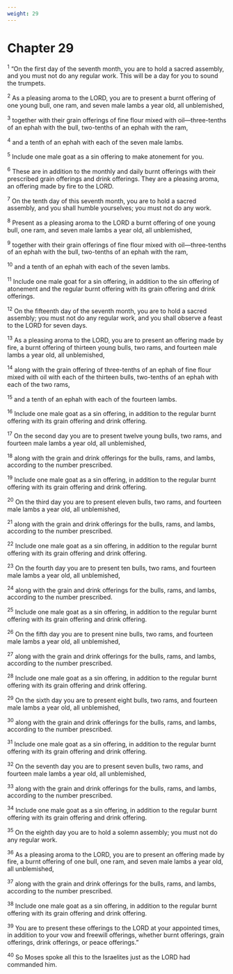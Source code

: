 ```yaml
---
weight: 29
---
```


# Chapter 29

<sup>1</sup> “On the first day of the seventh month, you are to hold a sacred assembly, and you must not do any regular work. This will be a day for you to sound the trumpets. 

<sup>2</sup> As a pleasing aroma to the LORD, you are to present a burnt offering of one young bull, one ram, and seven male lambs a year old, all unblemished, 

<sup>3</sup> together with their grain offerings of fine flour mixed with oil—three-tenths of an ephah with the bull, two-tenths of an ephah with the ram, 

<sup>4</sup> and a tenth of an ephah with each of the seven male lambs. 

<sup>5</sup> Include one male goat as a sin offering to make atonement for you. 

<sup>6</sup> These are in addition to the monthly and daily burnt offerings with their prescribed grain offerings and drink offerings. They are a pleasing aroma, an offering made by fire to the LORD. 

<sup>7</sup> On the tenth day of this seventh month, you are to hold a sacred assembly, and you shall humble yourselves; you must not do any work. 

<sup>8</sup> Present as a pleasing aroma to the LORD a burnt offering of one young bull, one ram, and seven male lambs a year old, all unblemished, 

<sup>9</sup> together with their grain offerings of fine flour mixed with oil—three-tenths of an ephah with the bull, two-tenths of an ephah with the ram, 

<sup>10</sup> and a tenth of an ephah with each of the seven lambs. 

<sup>11</sup> Include one male goat for a sin offering, in addition to the sin offering of atonement and the regular burnt offering with its grain offering and drink offerings. 

<sup>12</sup> On the fifteenth day of the seventh month, you are to hold a sacred assembly; you must not do any regular work, and you shall observe a feast to the LORD for seven days. 

<sup>13</sup> As a pleasing aroma to the LORD, you are to present an offering made by fire, a burnt offering of thirteen young bulls, two rams, and fourteen male lambs a year old, all unblemished, 

<sup>14</sup> along with the grain offering of three-tenths of an ephah of fine flour mixed with oil with each of the thirteen bulls, two-tenths of an ephah with each of the two rams, 

<sup>15</sup> and a tenth of an ephah with each of the fourteen lambs. 

<sup>16</sup> Include one male goat as a sin offering, in addition to the regular burnt offering with its grain offering and drink offering. 

<sup>17</sup> On the second day you are to present twelve young bulls, two rams, and fourteen male lambs a year old, all unblemished, 

<sup>18</sup> along with the grain and drink offerings for the bulls, rams, and lambs, according to the number prescribed. 

<sup>19</sup> Include one male goat as a sin offering, in addition to the regular burnt offering with its grain offering and drink offering. 

<sup>20</sup> On the third day you are to present eleven bulls, two rams, and fourteen male lambs a year old, all unblemished, 

<sup>21</sup> along with the grain and drink offerings for the bulls, rams, and lambs, according to the number prescribed. 

<sup>22</sup> Include one male goat as a sin offering, in addition to the regular burnt offering with its grain offering and drink offering. 

<sup>23</sup> On the fourth day you are to present ten bulls, two rams, and fourteen male lambs a year old, all unblemished, 

<sup>24</sup> along with the grain and drink offerings for the bulls, rams, and lambs, according to the number prescribed. 

<sup>25</sup> Include one male goat as a sin offering, in addition to the regular burnt offering with its grain offering and drink offering. 

<sup>26</sup> On the fifth day you are to present nine bulls, two rams, and fourteen male lambs a year old, all unblemished, 

<sup>27</sup> along with the grain and drink offerings for the bulls, rams, and lambs, according to the number prescribed. 

<sup>28</sup> Include one male goat as a sin offering, in addition to the regular burnt offering with its grain offering and drink offering. 

<sup>29</sup> On the sixth day you are to present eight bulls, two rams, and fourteen male lambs a year old, all unblemished, 

<sup>30</sup> along with the grain and drink offerings for the bulls, rams, and lambs, according to the number prescribed. 

<sup>31</sup> Include one male goat as a sin offering, in addition to the regular burnt offering with its grain offering and drink offering. 

<sup>32</sup> On the seventh day you are to present seven bulls, two rams, and fourteen male lambs a year old, all unblemished, 

<sup>33</sup> along with the grain and drink offerings for the bulls, rams, and lambs, according to the number prescribed. 

<sup>34</sup> Include one male goat as a sin offering, in addition to the regular burnt offering with its grain offering and drink offering. 

<sup>35</sup> On the eighth day you are to hold a solemn assembly; you must not do any regular work. 

<sup>36</sup> As a pleasing aroma to the LORD, you are to present an offering made by fire, a burnt offering of one bull, one ram, and seven male lambs a year old, all unblemished, 

<sup>37</sup> along with the grain and drink offerings for the bulls, rams, and lambs, according to the number prescribed. 

<sup>38</sup> Include one male goat as a sin offering, in addition to the regular burnt offering with its grain offering and drink offering. 

<sup>39</sup> You are to present these offerings to the LORD at your appointed times, in addition to your vow and freewill offerings, whether burnt offerings, grain offerings, drink offerings, or peace offerings.” 

<sup>40</sup> So Moses spoke all this to the Israelites just as the LORD had commanded him. 


